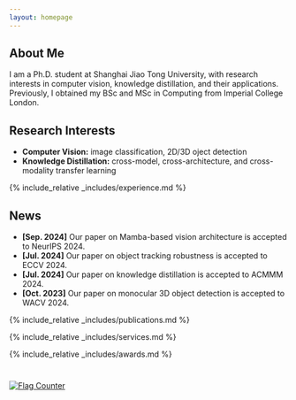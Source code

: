 ```yaml
---
layout: homepage
---
```


## About Me

I am a Ph.D. student at Shanghai Jiao Tong University, with research interests in computer vision, knowledge distillation, and their applications. Previously, I obtained my BSc and MSc in Computing from Imperial College London. 

## Research Interests

- **Computer Vision:** image classification, 2D/3D oject detection
- **Knowledge Distillation:** cross-model, cross-architecture, and cross-modality transfer learning

{% include_relative _includes/experience.md %}

## News

- **[Sep. 2024]** Our paper on Mamba-based vision architecture is accepted to NeurIPS 2024.
- **[Jul. 2024]** Our paper on object tracking robustness is accepted to ECCV 2024.
- **[Jul. 2024]** Our paper on knowledge distillation is accepted to ACMMM 2024.
- **[Oct. 2023]** Our paper on monocular 3D object detection is accepted to WACV 2024.

{% include_relative _includes/publications.md %}

{% include_relative _includes/services.md %}

{% include_relative _includes/awards.md %}

<div style="margin-bottom: 40px;"></div>

<a href="https://info.flagcounter.com/UYD8"><img src="https://s05.flagcounter.com/count2/UYD8/bg_FFFFFF/txt_000000/border_CCCCCC/columns_8/maxflags_48/viewers_0/labels_1/pageviews_1/flags_0/percent_0/" alt="Flag Counter" border="0"></a>
